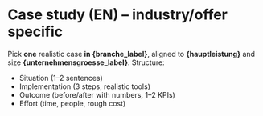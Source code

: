 # Case study (EN) – industry/offer specific
Pick **one** realistic case **in {branche_label}**, aligned to **{hauptleistung}** and size **{unternehmensgroesse_label}**.
Structure:
- Situation (1–2 sentences)
- Implementation (3 steps, realistic tools)
- Outcome (before/after with numbers, 1–2 KPIs)
- Effort (time, people, rough cost)
